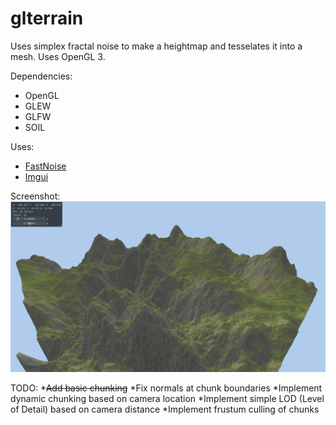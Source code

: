 # glterrain

Uses simplex fractal noise to make a heightmap and tesselates it into a mesh. Uses OpenGL 3.

Dependencies:
* OpenGL
* GLEW
* GLFW
* SOIL

Uses:
* [FastNoise](https://github.com/Auburns/FastNoise)
* [Imgui](https://github.com/ocornut/imgui)

Screenshot:
![screenshot](screenshot.png)

TODO:
*~~Add basic chunking~~
*Fix normals at chunk boundaries
*Implement dynamic chunking based on camera location
*Implement simple LOD (Level of Detail) based on camera distance
*Implement frustum culling of chunks
